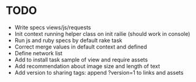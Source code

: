 # TODO

* Write specs views/js/requests
* Init context running helper class on init railie (should work in console)
* Run js and ruby specs by default rake task
* Correct merge values in default context and defined
* Define network list
* Add to install task sample of view and require assets
* Add recommendation about image size and length of text
* Add version to sharing tags: append ?version=1 to links and assets